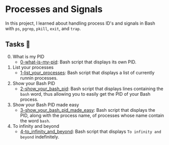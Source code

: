 # Processes and Signals

In this project, I learned about handling process ID's and signals in Bash with `ps`, `pgrep`, `pkill`, `exit`, and `trap`.

## Tasks :page_with_curl:
0. What is my PID
	- [0-what-is-my-pid](https://github.com/SamuelIbanga5/alx-system_engineering-devops/blob/master/0x05-processes_and_signals/0-what-is-my-pid): Bash script that displays its own PID.
1. List your processes
	- [1-list_your_processes](https://github.com/SamuelIbanga5/alx-system_engineering-devops/blob/master/0x05-processes_and_signals/1-list_your_processes): Bash script that displays a list of currently runnin processes.
2. Show your Bash PID
	- [2-show_your_bash_pid](https://github.com/SamuelIbanga5/alx-system_engineering-devops/blob/master/0x05-processes_and_signals/2-show_your_bash_pid): Bash script that displays lines containing the `bash` word, thus allowing you to easily get the PID of your Bash process.
3. Show your Bash PID made easy
	- [3-show_your_bash_pid_made_easy](https://github.com/SamuelIbanga5/alx-system_engineering-devops/blob/master/0x05-processes_and_signals/3-show_your_bash_pid_made_easy): Bash script that displays the PID, along with the process name, of processes whose name contain the word `bash`.
4. To infinity and beyond
	- [4-to_infinity_and_beyond](): Bash script that displays `To infinity and beyond` indefinitely.
